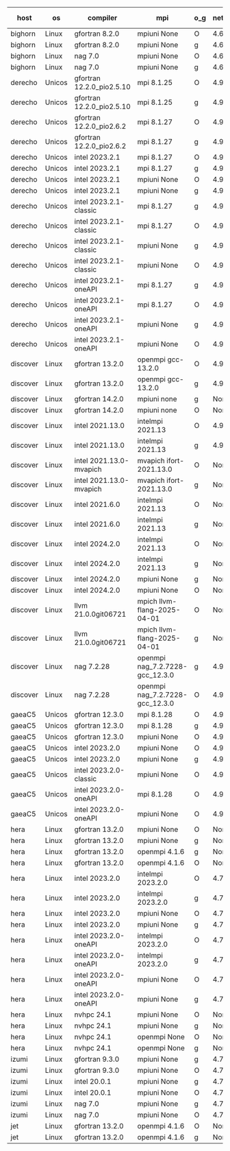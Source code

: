 

| host     | os       | compiler                              | mpi                      | o_g        | netcdf        | build       | u_pass          | u_fail          | s_pass            | s_fail            | e_pass             | e_fail             | nuopc_pass       | nuopc_fail       | artifacts link          |
|----------|----------|---------------------------------------|--------------------------|------------|---------------|-------------|-----------------|-----------------|-------------------|-------------------|--------------------|--------------------|------------------|------------------|-------------------------|
| bighorn | Linux | gfortran 8.2.0 | mpiuni None  | O | 4.6.1  | PASS | 12555 | 0 | 9 | 0 | 42 | 0 | None | None | <a href="https://github.com/esmf-org/esmf-test-artifacts/tree/fb57a224138c88f2f4ba0d2b463566837f1fde63/develop/gfortran/8.2.0/O/mpiuni/None" target="_blank">fb57a22</a> | 
| bighorn | Linux | gfortran 8.2.0 | mpiuni None  | g | 4.6.1  | PASS | 12555 | 0 | 9 | 0 | 42 | 0 | None | None | <a href="https://github.com/esmf-org/esmf-test-artifacts/tree/dfce9d2916b35a785a8797d81a06654788cb5e40/develop/gfortran/8.2.0/g/mpiuni/None" target="_blank">dfce9d2</a> | 
| bighorn | Linux | nag 7.0 | mpiuni None  | O | 4.6.1  | PASS | 12555 | 0 | 9 | 0 | 42 | 0 | None | None | <a href="https://github.com/esmf-org/esmf-test-artifacts/tree/533835f7cdf77af1a2e971c0aadf8b278fbe8670/develop/nag/7.0/O/mpiuni/None" target="_blank">533835f</a> | 
| bighorn | Linux | nag 7.0 | mpiuni None  | g | 4.6.1  | PASS | 12555 | 0 | 9 | 0 | 42 | 0 | None | None | <a href="https://github.com/esmf-org/esmf-test-artifacts/tree/ff101d90ee6c76359d0e4d1c2db9b1f14265c2d2/develop/nag/7.0/g/mpiuni/None" target="_blank">ff101d9</a> | 
| derecho | Unicos | gfortran 12.2.0_pio2.5.10 | mpi 8.1.25  | O | 4.9.2  | PASS | 14224 | 0 | 51 | 0 | 80 | 0 | 57 | 0 | <a href="https://github.com/esmf-org/esmf-test-artifacts/tree/b8286f9a763750100b3a18d07ae6ff19e1bcacc0/develop/gfortran/12.2.0_pio2.5.10/O/mpi/8.1.25" target="_blank">b8286f9</a> | 
| derecho | Unicos | gfortran 12.2.0_pio2.5.10 | mpi 8.1.25  | g | 4.9.2  | PASS | 14224 | 0 | 51 | 0 | 80 | 0 | 57 | 0 | <a href="https://github.com/esmf-org/esmf-test-artifacts/tree/455bdca63cdaec266cbf847ca09d9430bc2fb005/develop/gfortran/12.2.0_pio2.5.10/g/mpi/8.1.25" target="_blank">455bdca</a> | 
| derecho | Unicos | gfortran 12.2.0_pio2.6.2 | mpi 8.1.27  | O | 4.9.2  | PASS | 14224 | 0 | 51 | 0 | 80 | 0 | 57 | 0 | <a href="https://github.com/esmf-org/esmf-test-artifacts/tree/d0d0669fe7015e123d6b471a1f04f8d8dc95e2ff/develop/gfortran/12.2.0_pio2.6.2/O/mpi/8.1.27" target="_blank">d0d0669</a> | 
| derecho | Unicos | gfortran 12.2.0_pio2.6.2 | mpi 8.1.27  | g | 4.9.2  | PASS | 14224 | 0 | 51 | 0 | 80 | 0 | 57 | 0 | <a href="https://github.com/esmf-org/esmf-test-artifacts/tree/05dabe73a26ab45248a9ac0bb95179584e33d857/develop/gfortran/12.2.0_pio2.6.2/g/mpi/8.1.27" target="_blank">05dabe7</a> | 
| derecho | Unicos | intel 2023.2.1 | mpi 8.1.27  | O | 4.9.2  | PASS | 14224 | 0 | 51 | 0 | 80 | 0 | 58 | 0 | <a href="https://github.com/esmf-org/esmf-test-artifacts/tree/97005c59bdf5ff5e7c1c2b797dbb3c1b62a17a86/develop/intel/2023.2.1/O/mpi/8.1.27" target="_blank">97005c5</a> | 
| derecho | Unicos | intel 2023.2.1 | mpi 8.1.27  | g | 4.9.2  | PASS | 14224 | 0 | 51 | 0 | 80 | 0 | 58 | 0 | <a href="https://github.com/esmf-org/esmf-test-artifacts/tree/7af479abb677255374f3f99fec941376b4842341/develop/intel/2023.2.1/g/mpi/8.1.27" target="_blank">7af479a</a> | 
| derecho | Unicos | intel 2023.2.1 | mpiuni None  | O | 4.9.2  | PASS | 12555 | 0 | 9 | 0 | 42 | 0 | None | None | <a href="https://github.com/esmf-org/esmf-test-artifacts/tree/e2d0d7d63b0b441150719b4ffc9a4a236893bb16/develop/intel/2023.2.1/O/mpiuni/None" target="_blank">e2d0d7d</a> | 
| derecho | Unicos | intel 2023.2.1 | mpiuni None  | g | 4.9.2  | PASS | 12555 | 0 | 9 | 0 | 42 | 0 | None | None | <a href="https://github.com/esmf-org/esmf-test-artifacts/tree/05350c66c0a897e181cc96ed6e325fa16499267f/develop/intel/2023.2.1/g/mpiuni/None" target="_blank">05350c6</a> | 
| derecho | Unicos | intel 2023.2.1-classic | mpi 8.1.27  | g | 4.9.2  | PASS | None | None | None | None | None | None | None | None | <a href="https://github.com/esmf-org/esmf-test-artifacts/tree/7675b77ce31e5a12494283d8e35e05d2c01803c1/develop/intel/2023.2.1-classic/g/mpi/8.1.27" target="_blank">7675b77</a> | 
| derecho | Unicos | intel 2023.2.1-classic | mpi 8.1.27  | O | 4.9.2  | PASS | None | None | None | None | None | None | None | None | <a href="https://github.com/esmf-org/esmf-test-artifacts/tree/2d210ff26e409bee52e171ed95dd18d86436527c/develop/intel/2023.2.1-classic/O/mpi/8.1.27" target="_blank">2d210ff</a> | 
| derecho | Unicos | intel 2023.2.1-classic | mpiuni None  | g | 4.9.2  | PASS | 12555 | 0 | 9 | 0 | 42 | 0 | None | None | <a href="https://github.com/esmf-org/esmf-test-artifacts/tree/190d1a6bd222518e2d786b7a04b44b807afde0f8/develop/intel/2023.2.1-classic/g/mpiuni/None" target="_blank">190d1a6</a> | 
| derecho | Unicos | intel 2023.2.1-classic | mpiuni None  | O | 4.9.2  | PASS | 12555 | 0 | 9 | 0 | 42 | 0 | None | None | <a href="https://github.com/esmf-org/esmf-test-artifacts/tree/7b7aed112e83b5453537616f2fa1e3ba0be070fb/develop/intel/2023.2.1-classic/O/mpiuni/None" target="_blank">7b7aed1</a> | 
| derecho | Unicos | intel 2023.2.1-oneAPI | mpi 8.1.27  | g | 4.9.2  | PASS | None | None | None | None | None | None | None | None | <a href="https://github.com/esmf-org/esmf-test-artifacts/tree/26fd5ad3027e3dd238bc43ef71ec3d7dc7e8b46b/develop/intel/2023.2.1-oneAPI/g/mpi/8.1.27" target="_blank">26fd5ad</a> | 
| derecho | Unicos | intel 2023.2.1-oneAPI | mpi 8.1.27  | O | 4.9.2  | PASS | None | None | None | None | None | None | None | None | <a href="https://github.com/esmf-org/esmf-test-artifacts/tree/933337820a68171e4dc18e59d1c3108acc3df67c/develop/intel/2023.2.1-oneAPI/O/mpi/8.1.27" target="_blank">9333378</a> | 
| derecho | Unicos | intel 2023.2.1-oneAPI | mpiuni None  | g | 4.9.2  | PASS | 12555 | 0 | 9 | 0 | 42 | 0 | None | None | <a href="https://github.com/esmf-org/esmf-test-artifacts/tree/8d0424f556a6f0fe26a2e142ad145a83d9aca205/develop/intel/2023.2.1-oneAPI/g/mpiuni/None" target="_blank">8d0424f</a> | 
| derecho | Unicos | intel 2023.2.1-oneAPI | mpiuni None  | O | 4.9.2  | PASS | 12555 | 0 | 9 | 0 | 42 | 0 | None | None | <a href="https://github.com/esmf-org/esmf-test-artifacts/tree/c826009bc1e2d89d080aab7af004bf4becaeec6d/develop/intel/2023.2.1-oneAPI/O/mpiuni/None" target="_blank">c826009</a> | 
| discover | Linux | gfortran 13.2.0 | openmpi gcc-13.2.0  | O | 4.9.2  | PASS | 14224 | 0 | 51 | 0 | 80 | 0 | 57 | 0 | <a href="https://github.com/esmf-org/esmf-test-artifacts/tree/dc4813623f3b109d74f201f5ca53a267ade2c15e/develop/gfortran/13.2.0/O/openmpi/gcc-13.2.0" target="_blank">dc48136</a> | 
| discover | Linux | gfortran 13.2.0 | openmpi gcc-13.2.0  | g | 4.9.2  | PASS | 14224 | 0 | 51 | 0 | 80 | 0 | 57 | 0 | <a href="https://github.com/esmf-org/esmf-test-artifacts/tree/3dbe088a5a4cc42597e65ca006faf2cf2e92f5c2/develop/gfortran/13.2.0/g/openmpi/gcc-13.2.0" target="_blank">3dbe088</a> | 
| discover | Linux | gfortran 14.2.0 | mpiuni none  | g | None  | PASS | 12555 | 0 | 9 | 0 | 42 | 0 | None | None | <a href="https://github.com/esmf-org/esmf-test-artifacts/tree/2c3a226f36e84ebd7664cce264dcf77999431e9b/develop/gfortran/14.2.0/g/mpiuni/none" target="_blank">2c3a226</a> | 
| discover | Linux | gfortran 14.2.0 | mpiuni none  | O | None  | PASS | 12555 | 0 | 9 | 0 | 42 | 0 | None | None | <a href="https://github.com/esmf-org/esmf-test-artifacts/tree/ddd144019a55cc61ea42c3c55e987f30cc9a81bb/develop/gfortran/14.2.0/O/mpiuni/none" target="_blank">ddd1440</a> | 
| discover | Linux | intel 2021.13.0 | intelmpi 2021.13  | O | 4.9.2  | PASS | 14224 | 0 | 51 | 0 | 80 | 0 | 57 | 0 | <a href="https://github.com/esmf-org/esmf-test-artifacts/tree/ac365fda6a7a469e38a8150abf69e9a9d852e879/develop/intel/2021.13.0/O/intelmpi/2021.13" target="_blank">ac365fd</a> | 
| discover | Linux | intel 2021.13.0 | intelmpi 2021.13  | g | 4.9.2  | PASS | 14224 | 0 | 51 | 0 | 80 | 0 | 57 | 0 | <a href="https://github.com/esmf-org/esmf-test-artifacts/tree/d74477f7ec473c03e109462b1e34aa859b3c496f/develop/intel/2021.13.0/g/intelmpi/2021.13" target="_blank">d74477f</a> | 
| discover | Linux | intel 2021.13.0-mvapich | mvapich ifort-2021.13.0  | O | None  | PASS | 14224 | 0 | 51 | 0 | 80 | 0 | 57 | 0 | <a href="https://github.com/esmf-org/esmf-test-artifacts/tree/88e1ee64b63e304bda585175132884c127946934/develop/intel/2021.13.0-mvapich/O/mvapich/ifort-2021.13.0" target="_blank">88e1ee6</a> | 
| discover | Linux | intel 2021.13.0-mvapich | mvapich ifort-2021.13.0  | g | None  | PASS | 14224 | 0 | 51 | 0 | 80 | 0 | 57 | 0 | <a href="https://github.com/esmf-org/esmf-test-artifacts/tree/11f89b47c94e0f53bf442740ca5d947cb31b0243/develop/intel/2021.13.0-mvapich/g/mvapich/ifort-2021.13.0" target="_blank">11f89b4</a> | 
| discover | Linux | intel 2021.6.0 | intelmpi 2021.13  | O | None  | PASS | 14224 | 0 | 51 | 0 | 80 | 0 | 57 | 0 | <a href="https://github.com/esmf-org/esmf-test-artifacts/tree/50b1c683ee7f659fc9a04ed6c6713b8efab7969e/develop/intel/2021.6.0/O/intelmpi/2021.13" target="_blank">50b1c68</a> | 
| discover | Linux | intel 2021.6.0 | intelmpi 2021.13  | g | None  | PASS | 14224 | 0 | 51 | 0 | 80 | 0 | 57 | 0 | <a href="https://github.com/esmf-org/esmf-test-artifacts/tree/e7b20ad264c01dd638fa5e920d741ca75b02816e/develop/intel/2021.6.0/g/intelmpi/2021.13" target="_blank">e7b20ad</a> | 
| discover | Linux | intel 2024.2.0 | intelmpi 2021.13  | O | None  | PASS | 14224 | 0 | 51 | 0 | 80 | 0 | 57 | 0 | <a href="https://github.com/esmf-org/esmf-test-artifacts/tree/64791862b5080f4847c376d80fb088255bee177c/develop/intel/2024.2.0/O/intelmpi/2021.13" target="_blank">6479186</a> | 
| discover | Linux | intel 2024.2.0 | intelmpi 2021.13  | g | None  | PASS | 14223 | 1 | 51 | 0 | 80 | 0 | 57 | 0 | <a href="https://github.com/esmf-org/esmf-test-artifacts/tree/c2618a85692fabc9a728b5095a7dd22493a9e2c5/develop/intel/2024.2.0/g/intelmpi/2021.13" target="_blank">c2618a8</a> | 
| discover | Linux | intel 2024.2.0 | mpiuni None  | g | None  | PASS | 12554 | 1 | 9 | 0 | 42 | 0 | None | None | <a href="https://github.com/esmf-org/esmf-test-artifacts/tree/fe21f8f7f1cfdea26f5155995569cd8da5609ff4/develop/intel/2024.2.0/g/mpiuni/None" target="_blank">fe21f8f</a> | 
| discover | Linux | intel 2024.2.0 | mpiuni None  | O | None  | PASS | 12555 | 0 | 9 | 0 | 42 | 0 | None | None | <a href="https://github.com/esmf-org/esmf-test-artifacts/tree/11dc4f17fb2b492955206991e99d80d7f835e540/develop/intel/2024.2.0/O/mpiuni/None" target="_blank">11dc4f1</a> | 
| discover | Linux | llvm 21.0.0git06721 | mpich llvm-flang-2025-04-01  | O | None  | PASS | 14206 | 18 | 19 | 32 | 75 | 5 | 0 | 57 | <a href="https://github.com/esmf-org/esmf-test-artifacts/tree/329b7163ffce8a879d6471c0c4d65dc8142f5317/develop/llvm/21.0.0git06721/O/mpich/llvm-flang-2025-04-01" target="_blank">329b716</a> | 
| discover | Linux | llvm 21.0.0git06721 | mpich llvm-flang-2025-04-01  | g | None  | PASS | 14206 | 18 | 18 | 33 | 75 | 5 | 0 | 57 | <a href="https://github.com/esmf-org/esmf-test-artifacts/tree/ece926731d7cdc4208b3c96a953e3c8188d153f6/develop/llvm/21.0.0git06721/g/mpich/llvm-flang-2025-04-01" target="_blank">ece9267</a> | 
| discover | Linux | nag 7.2.28 | openmpi nag_7.2.7228-gcc_12.3.0  | g | 4.9.2  | PASS | 14224 | 0 | 51 | 0 | 80 | 0 | 56 | 1 | <a href="https://github.com/esmf-org/esmf-test-artifacts/tree/715ec7f224229853a7810829fcd97eba09f67f48/develop/nag/7.2.28/g/openmpi/nag_7.2.7228-gcc_12.3.0" target="_blank">715ec7f</a> | 
| discover | Linux | nag 7.2.28 | openmpi nag_7.2.7228-gcc_12.3.0  | O | 4.9.2  | PASS | 14224 | 0 | 51 | 0 | 80 | 0 | 56 | 1 | <a href="https://github.com/esmf-org/esmf-test-artifacts/tree/d6d37ff915136e9dd44c4df8744f058e69e5ccb2/develop/nag/7.2.28/O/openmpi/nag_7.2.7228-gcc_12.3.0" target="_blank">d6d37ff</a> | 
| gaeaC5 | Unicos | gfortran 12.3.0 | mpi 8.1.28  | O | 4.9.0  | PASS | None | None | None | None | None | None | None | None | <a href="https://github.com/esmf-org/esmf-test-artifacts/tree/738b20a13e1648aab42495e00fe56b2b50233fcc/develop/gfortran/12.3.0/O/mpi/8.1.28" target="_blank">738b20a</a> | 
| gaeaC5 | Unicos | gfortran 12.3.0 | mpi 8.1.28  | g | 4.9.0  | PASS | 14224 | 0 | 51 | 0 | 80 | 0 | 57 | 0 | <a href="https://github.com/esmf-org/esmf-test-artifacts/tree/b8b0dda8db1185b26c6af82c0fc658eae0eeb3e2/develop/gfortran/12.3.0/g/mpi/8.1.28" target="_blank">b8b0dda</a> | 
| gaeaC5 | Unicos | gfortran 12.3.0 | mpiuni None  | O | 4.9.0  | PASS | 12555 | 0 | 9 | 0 | 42 | 0 | None | None | <a href="https://github.com/esmf-org/esmf-test-artifacts/tree/83389bb3d5f94f2dd48ce50c061f09ddc32bba1f/develop/gfortran/12.3.0/O/mpiuni/None" target="_blank">83389bb</a> | 
| gaeaC5 | Unicos | intel 2023.2.0 | mpiuni None  | O | 4.9.0  | PASS | 12555 | 0 | 9 | 0 | 42 | 0 | None | None | <a href="https://github.com/esmf-org/esmf-test-artifacts/tree/0384b6625cf0e5319690e3da02c6e4a3645de994/develop/intel/2023.2.0/O/mpiuni/None" target="_blank">0384b66</a> | 
| gaeaC5 | Unicos | intel 2023.2.0 | mpiuni None  | g | 4.9.0  | PASS | 12555 | 0 | 9 | 0 | 42 | 0 | None | None | <a href="https://github.com/esmf-org/esmf-test-artifacts/tree/010f2001eb9369f23e9f158a6670485937090dfa/develop/intel/2023.2.0/g/mpiuni/None" target="_blank">010f200</a> | 
| gaeaC5 | Unicos | intel 2023.2.0-classic | mpiuni None  | O | 4.9.0  | PASS | None | None | None | None | None | None | None | None | <a href="https://github.com/esmf-org/esmf-test-artifacts/tree/0b2a4735c4fe03806515f4335f73216f7a76a4f4/develop/intel/2023.2.0-classic/O/mpiuni/None" target="_blank">0b2a473</a> | 
| gaeaC5 | Unicos | intel 2023.2.0-oneAPI | mpi 8.1.28  | O | 4.9.0  | PASS | None | None | None | None | None | None | None | None | <a href="https://github.com/esmf-org/esmf-test-artifacts/tree/3300a0c4f3965b221d82f10a180bf7a000737431/develop/intel/2023.2.0-oneAPI/O/mpi/8.1.28" target="_blank">3300a0c</a> | 
| gaeaC5 | Unicos | intel 2023.2.0-oneAPI | mpiuni None  | O | 4.9.0  | PASS | 12555 | 0 | 9 | 0 | 42 | 0 | None | None | <a href="https://github.com/esmf-org/esmf-test-artifacts/tree/69e53011ff8637b39f4b92b268e81f94ea388551/develop/intel/2023.2.0-oneAPI/O/mpiuni/None" target="_blank">69e5301</a> | 
| hera | Linux | gfortran 13.2.0 | mpiuni None  | O | None  | PASS | 12555 | 0 | 9 | 0 | 42 | 0 | None | None | <a href="https://github.com/esmf-org/esmf-test-artifacts/tree/ded7a11445d4f657dd7ceb8a612722eb51b9a5d5/develop/gfortran/13.2.0/O/mpiuni/None" target="_blank">ded7a11</a> | 
| hera | Linux | gfortran 13.2.0 | mpiuni None  | g | None  | PASS | 12555 | 0 | 9 | 0 | 42 | 0 | None | None | <a href="https://github.com/esmf-org/esmf-test-artifacts/tree/49a994755a4e1ae241f6436c8d879beaa323548f/develop/gfortran/13.2.0/g/mpiuni/None" target="_blank">49a9947</a> | 
| hera | Linux | gfortran 13.2.0 | openmpi 4.1.6  | g | None  | PASS | 14224 | 0 | 51 | 0 | 80 | 0 | 57 | 0 | <a href="https://github.com/esmf-org/esmf-test-artifacts/tree/ebb86cf30f65118e58488c2a415257ee3f53ef74/develop/gfortran/13.2.0/g/openmpi/4.1.6" target="_blank">ebb86cf</a> | 
| hera | Linux | gfortran 13.2.0 | openmpi 4.1.6  | O | None  | PASS | None | None | None | None | None | None | None | None | <a href="https://github.com/esmf-org/esmf-test-artifacts/tree/8f4a0ee0211dfdccf170c62ecf33bc10b3216b77/develop/gfortran/13.2.0/O/openmpi/4.1.6" target="_blank">8f4a0ee</a> | 
| hera | Linux | intel 2023.2.0 | intelmpi 2023.2.0  | O | 4.7.0  | PASS | 14224 | 0 | 51 | 0 | 80 | 0 | 57 | 0 | <a href="https://github.com/esmf-org/esmf-test-artifacts/tree/d1c14834abbd7b7879073fb5ff6cecdd4fe996a4/develop/intel/2023.2.0/O/intelmpi/2023.2.0" target="_blank">d1c1483</a> | 
| hera | Linux | intel 2023.2.0 | intelmpi 2023.2.0  | g | 4.7.0  | PASS | 14224 | 0 | 51 | 0 | 80 | 0 | 57 | 0 | <a href="https://github.com/esmf-org/esmf-test-artifacts/tree/ffb6a25bb8edf3c0b97fc07f239de8f55726fcbf/develop/intel/2023.2.0/g/intelmpi/2023.2.0" target="_blank">ffb6a25</a> | 
| hera | Linux | intel 2023.2.0 | mpiuni None  | O | 4.7.0  | PASS | 12555 | 0 | 9 | 0 | 42 | 0 | None | None | <a href="https://github.com/esmf-org/esmf-test-artifacts/tree/c1716b34ddd1281eb5ba2247c807dfcfc09ac173/develop/intel/2023.2.0/O/mpiuni/None" target="_blank">c1716b3</a> | 
| hera | Linux | intel 2023.2.0 | mpiuni None  | g | 4.7.0  | PASS | None | None | None | None | None | None | None | None | <a href="https://github.com/esmf-org/esmf-test-artifacts/tree/2cb3272ffce3e859de1814eae1159bd949fed6a8/develop/intel/2023.2.0/g/mpiuni/None" target="_blank">2cb3272</a> | 
| hera | Linux | intel 2023.2.0-oneAPI | intelmpi 2023.2.0  | O | 4.7.0  | PASS | 14224 | 0 | 50 | 1 | 80 | 0 | 57 | 0 | <a href="https://github.com/esmf-org/esmf-test-artifacts/tree/358c84da2cb0e9ebb1a8f7f38dbbbcded1a8f782/develop/intel/2023.2.0-oneAPI/O/intelmpi/2023.2.0" target="_blank">358c84d</a> | 
| hera | Linux | intel 2023.2.0-oneAPI | intelmpi 2023.2.0  | g | 4.7.0  | PASS | 14224 | 0 | 51 | 0 | 80 | 0 | 57 | 0 | <a href="https://github.com/esmf-org/esmf-test-artifacts/tree/458fc696081b1310a40b0eb5417d596406142df5/develop/intel/2023.2.0-oneAPI/g/intelmpi/2023.2.0" target="_blank">458fc69</a> | 
| hera | Linux | intel 2023.2.0-oneAPI | mpiuni None  | O | 4.7.0  | PASS | 12555 | 0 | 9 | 0 | 42 | 0 | None | None | <a href="https://github.com/esmf-org/esmf-test-artifacts/tree/5ddcd1f8310108a0a339221709ae634a9b277c31/develop/intel/2023.2.0-oneAPI/O/mpiuni/None" target="_blank">5ddcd1f</a> | 
| hera | Linux | intel 2023.2.0-oneAPI | mpiuni None  | g | 4.7.0  | PASS | None | None | None | None | None | None | None | None | <a href="https://github.com/esmf-org/esmf-test-artifacts/tree/79540d9b1b88bba6fd8319090741f686029bbc2a/develop/intel/2023.2.0-oneAPI/g/mpiuni/None" target="_blank">79540d9</a> | 
| hera | Linux | nvhpc 24.1 | mpiuni None  | O | None  | PASS | 12555 | 0 | 9 | 0 | 42 | 0 | None | None | <a href="https://github.com/esmf-org/esmf-test-artifacts/tree/0babe57519017e7717b8c5dc2d30a119adcefd8e/develop/nvhpc/24.1/O/mpiuni/None" target="_blank">0babe57</a> | 
| hera | Linux | nvhpc 24.1 | mpiuni None  | g | None  | PASS | 12555 | 0 | 9 | 0 | 42 | 0 | None | None | <a href="https://github.com/esmf-org/esmf-test-artifacts/tree/257c422d5eac031b803d430239f1b15e77470fb0/develop/nvhpc/24.1/g/mpiuni/None" target="_blank">257c422</a> | 
| hera | Linux | nvhpc 24.1 | openmpi None  | O | None  | PASS | 14224 | 0 | 51 | 0 | 80 | 0 | 57 | 0 | <a href="https://github.com/esmf-org/esmf-test-artifacts/tree/6f98bc273a66f04adcdbe3468624eafecfb4d2f2/develop/nvhpc/24.1/O/openmpi/None" target="_blank">6f98bc2</a> | 
| hera | Linux | nvhpc 24.1 | openmpi None  | g | None  | PASS | None | None | None | None | None | None | None | None | <a href="https://github.com/esmf-org/esmf-test-artifacts/tree/0dcacb01ba2fc467548aac2b893da58a09c15ceb/develop/nvhpc/24.1/g/openmpi/None" target="_blank">0dcacb0</a> | 
| izumi | Linux | gfortran 9.3.0 | mpiuni None  | g | 4.7.4  | PASS | 12555 | 0 | 9 | 0 | 42 | 0 | None | None | <a href="https://github.com/esmf-org/esmf-test-artifacts/tree/20eec3993792efd9a77eeeba3471496f83ec63f7/develop/gfortran/9.3.0/g/mpiuni/None" target="_blank">20eec39</a> | 
| izumi | Linux | gfortran 9.3.0 | mpiuni None  | O | 4.7.4  | PASS | 12555 | 0 | 9 | 0 | 42 | 0 | None | None | <a href="https://github.com/esmf-org/esmf-test-artifacts/tree/34dc3fbb0c9634ba1a32c1ff08125b3115afa649/develop/gfortran/9.3.0/O/mpiuni/None" target="_blank">34dc3fb</a> | 
| izumi | Linux | intel 20.0.1 | mpiuni None  | g | 4.7.4  | PASS | 12555 | 0 | 9 | 0 | 42 | 0 | None | None | <a href="https://github.com/esmf-org/esmf-test-artifacts/tree/5f111226516ee8f504aa14f405fbaaef0dc460ed/develop/intel/20.0.1/g/mpiuni/None" target="_blank">5f11122</a> | 
| izumi | Linux | intel 20.0.1 | mpiuni None  | O | 4.7.4  | PASS | 12555 | 0 | 9 | 0 | 42 | 0 | None | None | <a href="https://github.com/esmf-org/esmf-test-artifacts/tree/75bdf4c66830be2c143808bfa166862a5224c203/develop/intel/20.0.1/O/mpiuni/None" target="_blank">75bdf4c</a> | 
| izumi | Linux | nag 7.0 | mpiuni None  | g | 4.7.4  | PASS | 12555 | 0 | 9 | 0 | 42 | 0 | None | None | <a href="https://github.com/esmf-org/esmf-test-artifacts/tree/d40512ddf3ab00489efa7d4ab7b354ede3e0343e/develop/nag/7.0/g/mpiuni/None" target="_blank">d40512d</a> | 
| izumi | Linux | nag 7.0 | mpiuni None  | O | 4.7.4  | PASS | 12555 | 0 | 9 | 0 | 42 | 0 | None | None | <a href="https://github.com/esmf-org/esmf-test-artifacts/tree/5e870946380b5efbefccdb16c234438d1c9129cf/develop/nag/7.0/O/mpiuni/None" target="_blank">5e87094</a> | 
| jet | Linux | gfortran 13.2.0 | openmpi 4.1.6  | O | None  | PASS | 14224 | 0 | 51 | 0 | 80 | 0 | 57 | 0 | <a href="https://github.com/esmf-org/esmf-test-artifacts/tree/7132b296828ef26bdb2080debb2c4a0ec0351418/develop/gfortran/13.2.0/O/openmpi/4.1.6" target="_blank">7132b29</a> | 
| jet | Linux | gfortran 13.2.0 | openmpi 4.1.6  | g | None  | PASS | 14224 | 0 | 51 | 0 | 80 | 0 | 57 | 0 | <a href="https://github.com/esmf-org/esmf-test-artifacts/tree/5bd80ff0fbdff845085e50bc385348f33b872852/develop/gfortran/13.2.0/g/openmpi/4.1.6" target="_blank">5bd80ff</a> | 
